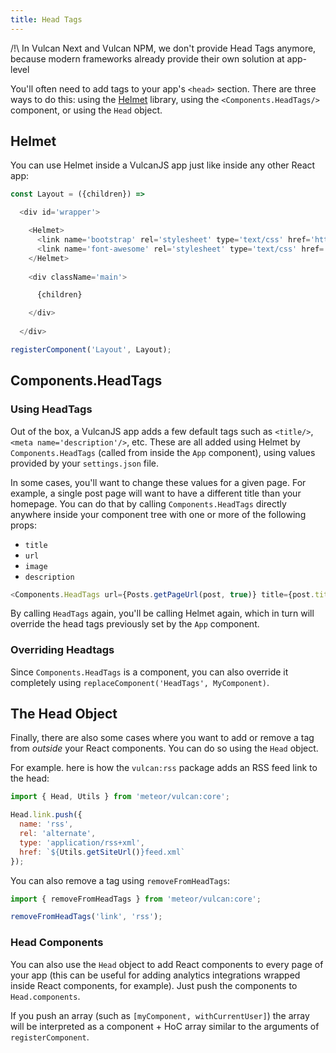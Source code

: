 ```yaml
---
title: Head Tags
---
```


/!\ In Vulcan Next and Vulcan NPM, 
we don't provide Head Tags anymore,
because modern frameworks already provide their own solution at app-level

You'll often need to add tags to your app's `<head>` section. There are three ways to do this: using the [Helmet](https://github.com/nfl/react-helmet) library, using the `<Components.HeadTags/>` component, or using the `Head` object. 

## Helmet

You can use Helmet inside a VulcanJS app just like inside any other React app:

```js
const Layout = ({children}) =>

  <div id='wrapper'>

    <Helmet>
      <link name='bootstrap' rel='stylesheet' type='text/css' href='https://maxcdn.bootstrapcdn.com/bootstrap/4.0.0-alpha.5/css/bootstrap.min.css'/>
      <link name='font-awesome' rel='stylesheet' type='text/css' href='https://cdnjs.cloudflare.com/ajax/libs/font-awesome/4.7.0/css/font-awesome.min.css'/>
    </Helmet>
    
    <div className='main'>

      {children}

    </div>
  
  </div>

registerComponent('Layout', Layout);
```

## Components.HeadTags

### Using HeadTags

Out of the box, a VulcanJS app adds a few default tags such as `<title/>`, `<meta name='description'/>`, etc. These are all added using Helmet by `Components.HeadTags` (called from inside the `App` component), using values provided by your `settings.json` file. 

In some cases, you'll want to change these values for a given page. For example, a single post page will want to have a different title than your homepage. You can do that by calling `Components.HeadTags` directly anywhere inside your component tree  with one or more of the following props:

- `title`
- `url`
- `image`
- `description`

```js
<Components.HeadTags url={Posts.getPageUrl(post, true)} title={post.title} image={post.thumbnailUrl} description={post.excerpt} />
 ```

By calling `HeadTags` again, you'll be calling Helmet again, which in turn will override the head tags previously set by the `App` component.

### Overriding Headtags

Since `Components.HeadTags` is a component, you can also override it completely using `replaceComponent('HeadTags', MyComponent)`.

## The Head Object

Finally, there are also some cases where you want to add or remove a tag from *outside* your React components. You can do so using the `Head` object.

For example. here is how the `vulcan:rss` package adds an RSS feed link to the head:

```js
import { Head, Utils } from 'meteor/vulcan:core';

Head.link.push({
  name: 'rss',
  rel: 'alternate', 
  type: 'application/rss+xml',
  href: `${Utils.getSiteUrl()}feed.xml`
});
```

You can also remove a tag using `removeFromHeadTags`:

```js
import { removeFromHeadTags } from 'meteor/vulcan:core';

removeFromHeadTags('link', 'rss');
```

### Head Components

You can also use the `Head` object to add React components to every page of your app (this can be useful for adding analytics integrations wrapped inside React components, for example). Just push the components to `Head.components`. 

If you push an array (such as `[myComponent, withCurrentUser]`) the array will be interpreted as a component + HoC array similar to the arguments of `registerComponent`. 